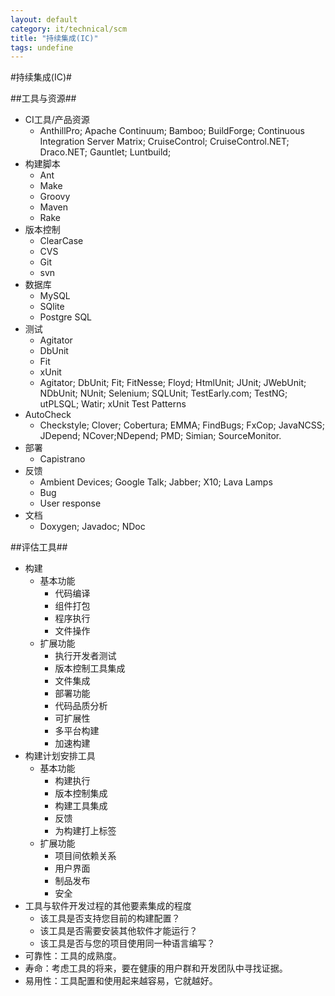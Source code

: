 ```yaml
---
layout: default
category: it/technical/scm
title: "持续集成(IC)"
tags: undefine
---
```


#持续集成(IC)#



##工具与资源##
* CI工具/产品资源
  * AnthillPro; Apache Continuum; Bamboo; BuildForge; Continuous Integration Server Matrix; CruiseControl; CruiseControl.NET; Draco.NET; Gauntlet; Luntbuild;
* 构建脚本
  * Ant
  * Make
  * Groovy
  * Maven
  * Rake
* 版本控制
  * ClearCase
  * CVS
  * Git
  * svn
* 数据库
  * MySQL
  * SQlite
  * Postgre SQL
* 测试
  * Agitator
  * DbUnit
  * Fit
  * xUnit
  * Agitator; DbUnit; Fit; FitNesse; Floyd; HtmlUnit; JUnit; JWebUnit; NDbUnit; NUnit; Selenium; SQLUnit; TestEarly.com; TestNG; utPLSQL; Watir; xUnit Test Patterns
* AutoCheck
  * Checkstyle; Clover; Cobertura; EMMA; FindBugs; FxCop; JavaNCSS; JDepend; NCover;NDepend; PMD; Simian; SourceMonitor.
* 部署
  * Capistrano
* 反馈
  * Ambient Devices; Google Talk; Jabber; X10; Lava Lamps
  * Bug
  * User response
* 文档
  * Doxygen; Javadoc; NDoc



##评估工具##
* 构建
  * 基本功能
    * 代码编译
    * 组件打包
    * 程序执行
    * 文件操作
  * 扩展功能
    * 执行开发者测试
    * 版本控制工具集成
    * 文件集成
    * 部署功能
    * 代码品质分析
    * 可扩展性
    * 多平台构建
    * 加速构建
* 构建计划安排工具
  * 基本功能
    * 构建执行
    * 版本控制集成
    * 构建工具集成
    * 反馈
    * 为构建打上标签
  * 扩展功能
    * 项目间依赖关系
    * 用户界面
    * 制品发布
    * 安全
* 工具与软件开发过程的其他要素集成的程度
  * 该工具是否支持您目前的构建配置？
  * 该工具是否需要安装其他软件才能运行？
  * 该工具是否与您的项目使用同一种语言编写？
* 可靠性：工具的成熟度。
* 寿命：考虑工具的将来，要在健康的用户群和开发团队中寻找证据。
* 易用性：工具配置和使用起来越容易，它就越好。
